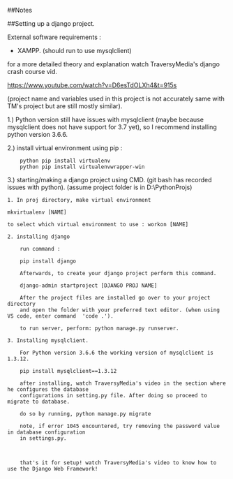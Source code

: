 ##Notes

##Setting up a django project.

External software requirements :

- XAMPP. (should run to use mysqlclient)

for a more detailed theory and explanation watch TraversyMedia's django crash course vid.

https://www.youtube.com/watch?v=D6esTdOLXh4&t=915s

(project name and variables used in this project is not accurately same with TM's project but are still mostly similar).

1.) Python version still have issues with mysqlclient (maybe because mysqlclient
does not have support for 3.7 yet), so I recommend installing python version 3.6.6.

2.) install virtual environment
    using pip :

        python pip install virtualenv
        python pip install virtualenvwrapper-win

3.) starting/making a django project using CMD. (git bash has recorded  issues with python).
    (assume project folder is in D:\PythonProjs\)

    1. In proj directory, make virtual environment

    mkvirtualenv [NAME]

    to select which virtual environment to use : workon [NAME]

    2. installing django
        
        run command : 

        pip install django

        Afterwards, to create your django project perform this command.

        django-admin startproject [DJANGO PROJ NAME]

        After the project files are installed go over to your project directory
        and open the folder with your preferred text editor. (when using VS code, enter command  'code .').

        to run server, perform: python manage.py runserver.

    3. Installing mysqlclient. 

        For Python version 3.6.6 the working version of mysqlclient is 1.3.12.

        pip install mysqlclient==1.3.12

        after installing, watch TraversyMedia's video in the section where he configures the database
        configurations in setting.py file. After doing so proceed to migrate to database.

        do so by running, python manage.py migrate

        note, if error 1045 encountered, try removing the password value in database configuration
        in settings.py.



        that's it for setup! watch TraversyMedia's video to know how to use the Django Web Framework!


